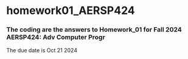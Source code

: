 # homework01_AERSP424

### The coding are the answers to Homework_01 for Fall 2024 AERSP424: Adv Computer Progr

The due date is Oct 21 2024
